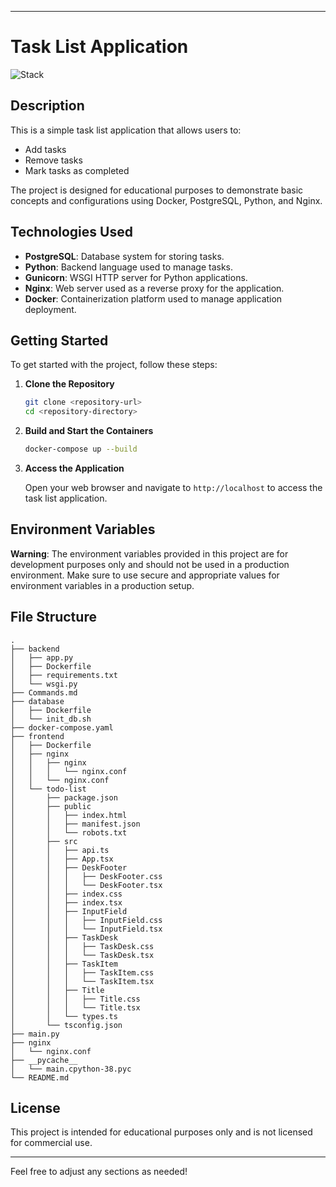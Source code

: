 
---

# Task List Application

![Stack](https://img.shields.io/badge/stack-PostgreSQL%20%7C%20Python%20%7C%20Gunicorn%20%7C%20Nginx%20%7C%20Docker-blue)

## Description

This is a simple task list application that allows users to:

- Add tasks
- Remove tasks
- Mark tasks as completed

The project is designed for educational purposes to demonstrate basic concepts and configurations using Docker, PostgreSQL, Python, and Nginx.

## Technologies Used

- **PostgreSQL**: Database system for storing tasks.
- **Python**: Backend language used to manage tasks.
- **Gunicorn**: WSGI HTTP server for Python applications.
- **Nginx**: Web server used as a reverse proxy for the application.
- **Docker**: Containerization platform used to manage application deployment.

## Getting Started

To get started with the project, follow these steps:

1. **Clone the Repository**

   ```bash
   git clone <repository-url>
   cd <repository-directory>
   ```

2. **Build and Start the Containers**

   ```bash
   docker-compose up --build
   ```

3. **Access the Application**

   Open your web browser and navigate to `http://localhost` to access the task list application.

## Environment Variables

**Warning**: The environment variables provided in this project are for development purposes only and should not be used in a production environment. Make sure to use secure and appropriate values for environment variables in a production setup.

## File Structure

```
.
├── backend
│   ├── app.py
│   ├── Dockerfile
│   ├── requirements.txt
│   └── wsgi.py
├── Commands.md
├── database
│   ├── Dockerfile
│   └── init_db.sh
├── docker-compose.yaml
├── frontend
│   ├── Dockerfile
│   ├── nginx
│   │   ├── nginx
│   │   │   └── nginx.conf
│   │   └── nginx.conf
│   └── todo-list
│       ├── package.json
│       ├── public
│       │   ├── index.html
│       │   ├── manifest.json
│       │   └── robots.txt
│       ├── src
│       │   ├── api.ts
│       │   ├── App.tsx
│       │   ├── DeskFooter
│       │   │   ├── DeskFooter.css
│       │   │   └── DeskFooter.tsx
│       │   ├── index.css
│       │   ├── index.tsx
│       │   ├── InputField
│       │   │   ├── InputField.css
│       │   │   └── InputField.tsx
│       │   ├── TaskDesk
│       │   │   ├── TaskDesk.css
│       │   │   └── TaskDesk.tsx
│       │   ├── TaskItem
│       │   │   ├── TaskItem.css
│       │   │   └── TaskItem.tsx
│       │   ├── Title
│       │   │   ├── Title.css
│       │   │   └── Title.tsx
│       │   └── types.ts
│       └── tsconfig.json
├── main.py
├── nginx
│   └── nginx.conf
├── __pycache__
│   └── main.cpython-38.pyc
└── README.md
```

## License

This project is intended for educational purposes only and is not licensed for commercial use.

---

Feel free to adjust any sections as needed!
